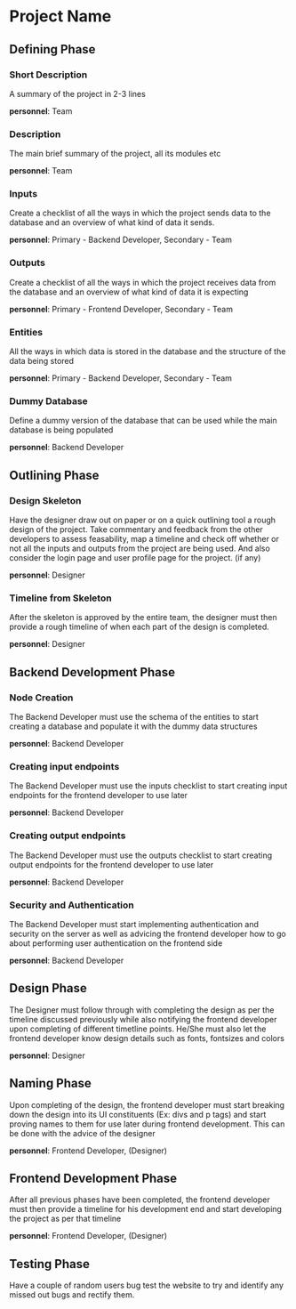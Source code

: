 # Project Name

## Defining Phase

### Short Description

A summary of the project in 2-3 lines

__personnel__: Team

### Description

The main brief summary  of the project, all its modules etc

__personnel__: Team

### Inputs

Create a checklist of all the ways in which the project sends data to the database and an overview of what kind of data it sends.

__personnel__: Primary - Backend Developer, Secondary - Team

### Outputs

Create a checklist of all the ways in which the project receives data from the database and an overview of what kind of data it is expecting

__personnel__: Primary - Frontend Developer, Secondary - Team

### Entities

All the ways in which data is stored in the database and the structure of the data being stored

__personnel__: Primary - Backend Developer, Secondary - Team

### Dummy Database

Define a dummy version of the database that can be used while the main database is being populated

__personnel__: Backend Developer

## Outlining Phase

### Design Skeleton

Have the designer draw out on paper or on a quick outlining tool a rough design of the project. Take commentary and feedback from the other developers to assess feasability, map a timeline and check off whether or not all the inputs and outputs from the project are being used. And also consider the login page and user profile page for the project. (if any)

__personnel__: Designer

### Timeline from Skeleton

After the skeleton is approved by the entire team, the designer must then provide a rough timeline of when each part of the design is completed.

__personnel__: Designer

## Backend Development Phase

### Node Creation

The Backend Developer must use the schema of the entities to start creating a database and populate it with the dummy data structures

__personnel__: Backend Developer

### Creating input endpoints

The Backend Developer must use the inputs checklist to start creating input endpoints for the frontend developer to use later

__personnel__: Backend Developer

### Creating output endpoints

The Backend Developer must use the outputs checklist to start creating output endpoints for the frontend developer to use later

__personnel__: Backend Developer

### Security and Authentication

The Backend Developer must start implementing authentication and security on the server as well as advicing the frontend developer how to go about performing user authentication on the frontend side

__personnel__: Backend Developer

## Design Phase

The Designer must follow through with completing the design as per the timeline discussed previously while also notifying the frontend developer upon completing of different timetline points. He/She must also let the frontend developer know design details such as fonts, fontsizes and colors

__personnel__: Designer

## Naming Phase

Upon completing of the design, the frontend developer must start breaking down the design into its UI constituents (Ex: divs and p tags) and start proving names to them for use later during frontend development. This can be done with the advice of the designer

__personnel__: Frontend Developer, (Designer)

## Frontend Development Phase

After all previous phases have been completed, the frontend developer must then provide a timeline for his development end and start developing the project as per that timeline

__personnel__: Frontend Developer, (Designer)

## Testing Phase

Have a couple of random users bug test the website to try and identify any missed out bugs and rectify them.